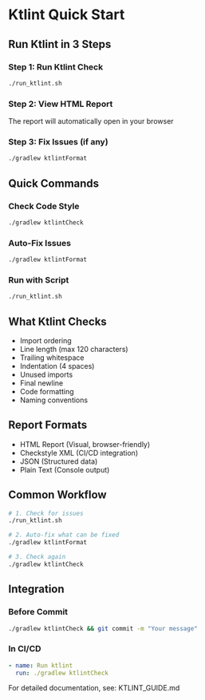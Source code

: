 # Ktlint Quick Start

## Run Ktlint in 3 Steps

### Step 1: Run Ktlint Check
```bash
./run_ktlint.sh
```

### Step 2: View HTML Report
The report will automatically open in your browser

### Step 3: Fix Issues (if any)
```bash
./gradlew ktlintFormat
```

## Quick Commands

### Check Code Style
```bash
./gradlew ktlintCheck
```

### Auto-Fix Issues
```bash
./gradlew ktlintFormat
```

### Run with Script
```bash
./run_ktlint.sh
```

## What Ktlint Checks

- Import ordering
- Line length (max 120 characters)
- Trailing whitespace
- Indentation (4 spaces)
- Unused imports
- Final newline
- Code formatting
- Naming conventions

## Report Formats

- HTML Report (Visual, browser-friendly)
- Checkstyle XML (CI/CD integration)
- JSON (Structured data)
- Plain Text (Console output)

## Common Workflow

```bash
# 1. Check for issues
./run_ktlint.sh

# 2. Auto-fix what can be fixed
./gradlew ktlintFormat

# 3. Check again
./gradlew ktlintCheck
```

## Integration

### Before Commit
```bash
./gradlew ktlintCheck && git commit -m "Your message"
```

### In CI/CD
```yaml
- name: Run ktlint
  run: ./gradlew ktlintCheck
```

For detailed documentation, see: KTLINT_GUIDE.md
